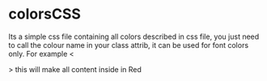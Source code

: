 # colorsCSS
Its a simple css file containing all colors described in css file, you just need to call the colour name in your class attrib, it can be used for font colors only. For example <<p class='Red'>> this will make all content inside in Red 

